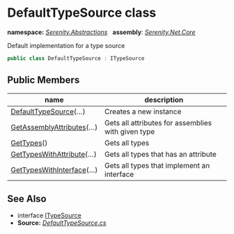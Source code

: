 # DefaultTypeSource class
**namespace:** *[Serenity.Abstractions](../README.md#serenity.abstractions-namespace)*   **assembly**: *[Serenity.Net.Core](../README.md)*

Default implementation for a type source

```csharp
public class DefaultTypeSource : ITypeSource
```

## Public Members

| name | description |
| --- | --- |
| [DefaultTypeSource](DefaultTypeSource/DefaultTypeSource.md)(…) | Creates a new instance |
| [GetAssemblyAttributes](DefaultTypeSource/GetAssemblyAttributes.md)(…) | Gets all attributes for assemblies with given type |
| [GetTypes](DefaultTypeSource/GetTypes.md)() | Gets all types |
| [GetTypesWithAttribute](DefaultTypeSource/GetTypesWithAttribute.md)(…) | Gets all types that has an attribute |
| [GetTypesWithInterface](DefaultTypeSource/GetTypesWithInterface.md)(…) | Gets all types that implement an interface |

## See Also

* interface [ITypeSource](ITypeSource.md)
* **Source:** *[DefaultTypeSource.cs](https://github.com/serenity-is/Serenity/blob/master/src/Serenity.Net.Core/ComponentModel/Extensibility/DefaultTypeSource.cs)*